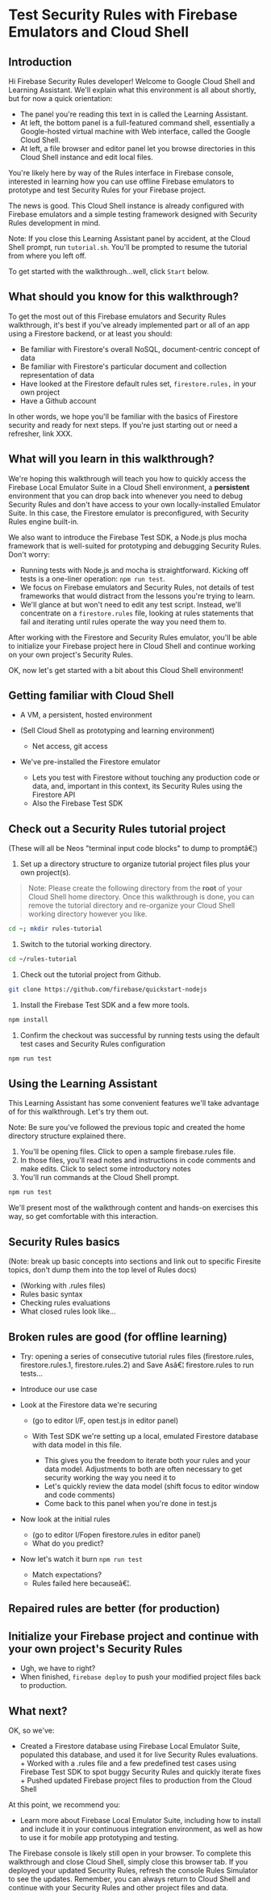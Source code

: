 # Test Security Rules with Firebase Emulators and Cloud Shell

## Introduction

Hi Firebase Security Rules developer! Welcome to Google Cloud Shell and Learning Assistant. We'll explain what this environment is all about shortly, but for now a quick orientation:

+   The panel you're reading this text in is called the Learning Assistant.
+   At left, the bottom panel is a full-featured command shell, essentially a Google-hosted virtual machine with Web interface, called the Google Cloud Shell.
+   At left, a file browser and editor panel let you browse directories in this Cloud Shell instance and edit local files.

You're likely here by way of the Rules interface in Firebase console,
interested in learning how you can use offline Firebase emulators to prototype
and test Security Rules for your Firebase project.

The news is good. This Cloud Shell instance is already configured with Firebase emulators and a simple testing framework designed with Security Rules development in mind.

Note: If you close this Learning Assistant panel by accident, at the Cloud Shell prompt, run `tutorial.sh`. You'll be prompted to resume the tutorial from where you left off.

To get started with the walkthrough...well, click `Start` below.

## What should you know for this walkthrough?

To get the most out of this Firebase emulators and Security Rules walkthrough, it's best if you've already implemented part or all of an app using a Firestore backend, or at least you should:

+   Be familiar with Firestore's overall NoSQL, document-centric concept of data
+   Be familiar with Firestore's particular document and collection representation of data
+   Have looked at the Firestore default rules set, `firestore.rules,` in your own project
+   Have a Github account

In other words, we hope you'll be familiar with the basics of Firestore security and ready for next steps. If you're just starting out or need a refresher, link XXX.

## What will you learn in this walkthrough?

We're hoping this walkthrough will teach you how to quickly access the Firebase Local Emulator Suite in a Cloud Shell environment, a **persistent** environment that you can drop back into whenever you need to debug Security Rules and don't have access to your own locally-installed Emulator Suite. In this case, the Firestore emulator is preconfigured, with Security Rules engine built-in.

We also want to introduce the Firebase Test SDK, a Node.js plus mocha framework that is well-suited for prototyping and debugging Security Rules. Don't worry:

+   Running tests with Node.js and mocha is straightforward. Kicking off tests is a one-liner operation: `npm run test`.
+   We focus on Firebase emulators and Security Rules, not details of test frameworks that would distract from the lessons you're trying to learn.
+   We'll glance at but won't need to edit any test script. Instead, we'll concentrate on a  `firestore.rules` file, looking at rules statements that fail and iterating until rules operate the way you need them to.

After working with the Firestore and Security Rules emulator, you'll be able to initialize your Firebase project here in Cloud Shell and continue working on your own project's Security Rules.

OK, now let's get started with a bit about this Cloud Shell environment!

## Getting familiar with Cloud Shell

+   A VM, a persistent, hosted environment
+   (Sell Cloud Shell as prototyping and learning environment)

    +   Net access, git access

+   We've pre-installed the Firestore emulator

    +   Lets you test with Firestore without touching any production code or data, and, important in this context, its Security Rules using the Firestore API 
    +   Also the Firebase Test SDK

## Check out a Security Rules tutorial project

(These will all be Neos "terminal input code blocks" to dump to promptâ€¦)

1.  Set up a directory structure to organize tutorial project files plus your own project(s).

> Note: Please create the following directory from the **root** of your Cloud Shell home directory. Once this walkthrough is done, you can remove the tutorial directory and re-organize your Cloud Shell working directory however you like.  
```bash
cd ~; mkdir rules-tutorial
```

1.  Switch to the tutorial working directory.

```bash
cd ~/rules-tutorial
```

1.  Check out the tutorial project from Github.

```bash
git clone https://github.com/firebase/quickstart-nodejs  
```

1.  Install the Firebase Test SDK and a few more tools.

```bash
npm install
```

1.  Confirm the checkout was successful by running tests using the default test cases and Security Rules configuration

```bash
npm run test
```

## Using the Learning Assistant

This Learning Assistant has some convenient features we'll take advantage of for this walkthrough. Let's try them out.

Note: Be sure you've followed the previous topic and created the home directory structure explained there.

1.  You'll be opening files. Click to open <walkthrough-editor-open-file filePath="./firestore.rules">a sample firebase.rules file</walkthrough-editor-open-file>.
1.  In those files, you'll read notes and instructions in code comments and make edits. Click to select <walkthrough-editor-select-line filePath="./firestore.rules" startLine=0 startCharacterOffset=0 endLine=4 endCharacterOffset=0>some introductory notes</walkthrough-editor-select-line>
1.  You'll run commands at the Cloud Shell prompt.

```bash
npm run test
```
We'll present most of the walkthrough content and hands-on exercises this way, so get comfortable with this interaction.

## Security Rules basics

(Note: break up basic concepts into sections and link out to specific Firesite topics, don't dump them into the top level of Rules docs)

+   (Working with .rules files)
+   Rules basic syntax
+   Checking rules evaluations
+   What closed rules look like...

## Broken rules are good (for offline learning)

+   Try: opening a series of consecutive tutorial rules files (firestore.rules, firestore.rules.1, firestore.rules.2) and Save Asâ€¦ firestore.rules to run tests...
+   Introduce our use case
+   Look at the Firestore data we're securing

    +   (go to editor I/F, open test.js in editor panel)
    +   With Test SDK we're setting up a local, emulated Firestore database with data model in this file.

        +   This gives you the freedom to iterate both your rules and your data model. Adjustments to both are often necessary to get security working the way you need it to
        +   Let's quickly review the data model (shift focus to editor window and code comments)
        +   Come back to this panel when you're done in test.js

+   Now look at the initial rules

    +   (go to editor I/Fopen firestore.rules in editor panel)
    +   What do you predict?

+   Now let's watch it burn  `npm run test`

    +   Match expectations?
    +   Rules failed here becauseâ€¦.

## Repaired rules are better (for production)

## Initialize your Firebase project and continue with your own project's Security Rules

+   Ugh, we have to right?
+   When finished, `firebase deploy` to push your modified project files back to production.

## What next?

OK, so we've:

+   Created a Firestore database using Firebase Local Emulator Suite, populated
this database, and used it for live Security Rules evaluations. +   Worked with
a .rules file and a few predefined test cases using Firebase Test SDK to spot
buggy Security Rules and quickly iterate fixes +   Pushed updated Firebase
project files to production from the Cloud Shell

At this point, we recommend you:

+   Learn more about Firebase Local Emulator Suite, including how to install and include it in your continuous integration environment, as well as how to use it for mobile app prototyping and testing.

The Firebase console is likely still open in your browser. To complete this walkthrough and close Cloud Shell, simply close this browser tab. If you deployed your updated Security Rules, refresh the console Rules Simulator to see the updates. Remember, you can always return to Cloud Shell and continue with your Security Rules and other project files and data.
